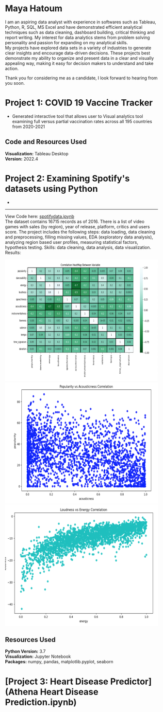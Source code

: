 # Maya Hatoum

I am an aspiring data analyst with experience in softwares such as Tableau, Python, R, SQL, MS Excel and have demonstrated efficient analytical techniques such as data cleaning, dashboard building, critical thinking and report writing. My interest for data analytics stems from problem solving personality and passion for expanding on my analytical skills.  
My projects have explored data sets in a variety of industries to generate clear insights and encourage data-driven decisions. These projects best demonstrate my ability to organize and present data in a clear and visually appealing way, making it easy for decision makers to understand and take action. 

Thank you for considering me as a candidate, I look forward to hearing from you soon.

# Project 1: COVID 19 Vaccine Tracker
* Generated interactive tool that allows user to Visual analytics tool examining full versus partial vaccination rates across all 195 countries from 2020-2021
## Code and Resources Used
**Visualization:** Tableau Desktop  
**Version:** 2022.4  

# Project 2: Examining Spotify's datasets using Python
* 

--- 
View Code here: [spotifydata.ipynb](video_games_sales.ipynb)   
The dataset contains 16715 records as of 2016. There is a list of video games with sales (by region), year of release, platform, critics and users score. The project includes the following steps: data loading, data cleaning and preprocessing, filling missing values, EDA (exploratory data analysis), analyzing region based user profiles, measuring statistical factors, hypothesis testing.
Skills: data cleaning, data analysis, data visualization.  
Results: 


<img src="images/heat_map.png" width="800" height="400" />




<img src="images/Acousticness.png" width="800" height="400" />



<img src="images/LoudvsEnergy.png" width="800" height="400" />



## Resources Used
**Python Version:** 3.7  
**Visualization:** Jupyter Notebook  
**Packages:** numpy, pandas, matplotlib.pyplot, seaborn



# [Project 3: Heart Disease Predictor] (Athena Heart Disease Prediction.ipynb)

